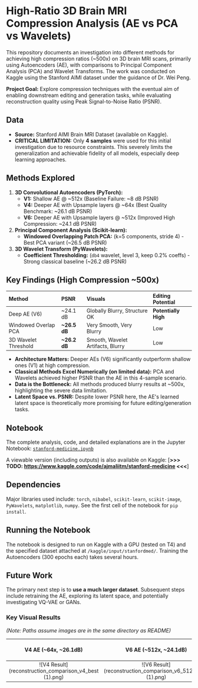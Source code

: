 # High-Ratio 3D Brain MRI Compression Analysis (AE vs PCA vs Wavelets)

This repository documents an investigation into different methods for achieving high compression ratios (~500x) on 3D brain MRI scans, primarily using Autoencoders (AE), with comparisons to Principal Component Analysis (PCA) and Wavelet Transforms. The work was conducted on Kaggle using the Stanford AIMI dataset under the guidance of Dr. Wei Peng.

**Project Goal:** Explore compression techniques with the eventual aim of enabling downstream editing and generation tasks, while evaluating reconstruction quality using Peak Signal-to-Noise Ratio (PSNR).

## Data

*   **Source:** Stanford AIMI Brain MRI Dataset (available on Kaggle).
*   **CRITICAL LIMITATION:** Only **4 samples** were used for this initial investigation due to resource constraints. This severely limits the generalization and achievable fidelity of all models, especially deep learning approaches.

## Methods Explored

1.  **3D Convolutional Autoencoders (PyTorch):**
    *   **V1:** Shallow AE @ ~512x (Baseline Failure: ~8 dB PSNR)
    *   **V4:** Deeper AE with Upsample layers @ ~64x (Best Quality Benchmark: ~26.1 dB PSNR)
    *   **V6:** Deeper AE with Upsample layers @ ~512x (Improved High Compression: ~24.1 dB PSNR)
2.  **Principal Component Analysis (Scikit-learn):**
    *   **Windowed Overlapping Patch PCA:** (k=5 components, stride 4) - Best PCA variant (~26.5 dB PSNR)
3.  **3D Wavelet Transform (PyWavelets):**
    *   **Coefficient Thresholding:** (`db4` wavelet, level 3, keep 0.2% coeffs) - Strong classical baseline (~26.2 dB PSNR)

## Key Findings (High Compression ~500x)

| Method                 | PSNR        | Visuals                           | Editing Potential |
| :--------------------- | :---------- | :-------------------------------- | :---------------- |
| Deep AE (V6)           | ~24.1 dB    | Globally Blurry, Structure OK     | **Potentially High** |
| Windowed Overlap PCA   | **~26.5 dB**| Very Smooth, Very Blurry          | Low               |
| 3D Wavelet Threshold | **~26.2 dB**| Smooth, Wavelet Artifacts, Blurry | Low               |

*   **Architecture Matters:** Deeper AEs (V6) significantly outperform shallow ones (V1) at high compression.
*   **Classical Methods Excel Numerically (on limited data):** PCA and Wavelets achieved higher PSNR than the AE in this 4-sample scenario.
*   **Data is the Bottleneck:** All methods produced blurry results at ~500x, highlighting the severe data limitation.
*   **Latent Space vs. PSNR:** Despite lower PSNR here, the AE's learned latent space is theoretically more promising for future editing/generation tasks.

## Notebook

The complete analysis, code, and detailed explanations are in the Jupyter Notebook:
[`stanford-medicine.ipynb`](./stanford-medicine.ipynb)

A viewable version (including outputs) is also available on Kaggle:
[**>>> TODO: https://www.kaggle.com/code/ajmaliitm/stanford-medicine <<<**]

## Dependencies

Major libraries used include:
`torch`, `nibabel`, `scikit-learn`, `scikit-image`, `PyWavelets`, `matplotlib`, `numpy`.
See the first cell of the notebook for `pip install`.

## Running the Notebook

The notebook is designed to run on Kaggle with a GPU (tested on T4) and the specified dataset attached at `/kaggle/input/stanfordmed/`. Training the Autoencoders (300 epochs each) takes several hours.

## Future Work

The primary next step is to **use a much larger dataset**. Subsequent steps include retraining the AE, exploring its latent space, and potentially investigating VQ-VAE or GANs.

### Key Visual Results
*(Note: Paths assume images are in the same directory as README)*

| V4 AE (~64x, ~26.1dB) | V6 AE (~512x, ~24.1dB) | PCA (k=5, ~26.5dB) | Wavelet (0.2%, ~26.2dB) |
| :-------------------: | :-------------------: | :----------------: | :---------------------: |
| ![V4 Result](reconstruction_comparison_v4_best (1).png) | ![V6 Result](reconstruction_comparison_v6_512x_best (1).png) | ![PCA Result](reconstruction_comparison_pca_windowed_k5_s4.png) | ![Wavelet Result](reconstruction_comparison_wavelet_L3_K0.2.png) |

